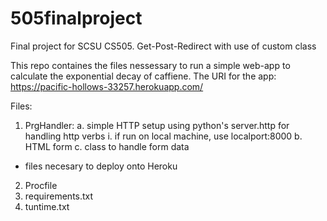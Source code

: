 # 505finalproject
Final project for SCSU CS505. Get-Post-Redirect with use of custom class

This repo containes the files nessessary to run a simple web-app to calculate the exponential decay of caffiene. 
The URI for the app: https://pacific-hollows-33257.herokuapp.com/


Files:

1) PrgHandler:
  a. simple HTTP setup using python's server.http for handling http verbs
    i. if run on local machine, use localport:8000
  b. HTML form
  c. class to handle form data

* files necesary to deploy onto Heroku
2) Procfile
3) requirements.txt
4) tuntime.txt


